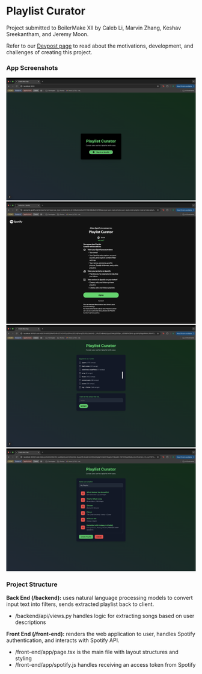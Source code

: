 # Playlist Curator

Project submitted to BoilerMake XII by Caleb Li, Marvin Zhang, Keshav Sreekantham,
and Jeremy Moon.

Refer to our [Devpost page]() to read about the motivations, development, and challenges
of creating this project.

### App Screenshots

![screenshot1](Screenshots/Screenshot1.jpg)
![screenshot2](Screenshots/Screenshot2.jpg)
![screenshot3](Screenshots/Screenshot3.jpg)
![screenshot4](Screenshots/Screenshot4.jpg)

### Project Structure

**Back End (/backend):** uses natural language processing models to convert
input text into filters, sends extracted playlist back to client.

- /backend/api/views.py handles logic for extracting songs based on user descriptions

**Front End (/front-end):** renders the web application to user, handles
Spotify authentication, and interacts with Spotify API.

- /front-end/app/page.tsx is the main file with layout structures and styling
- /front-end/app/spotify.js handles receiving an access token from Spotify
